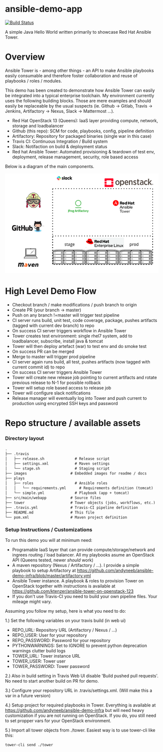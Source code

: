 # ansible-demo-app

[![Build Status](https://travis-ci.org/andyneeb/ansible-demo-app.svg?branch=master)](https://travis-ci.org/andyneeb/ansible-demo-app)

A simple Java Hello World written primarily to showcase Red Hat Ansible Tower.

# Overview

Ansible Tower is - among other things - an API to make Ansible playbooks easily consumable and therefore foster collaboration and reuse of playbooks / roles / modules.

This demo has been created to demonstrate how Ansible Tower can easily be integrated into a typical enterprise toolchain. My environment currently uses the following building blocks. Those are mere examples and should easily be replaceable by the usual suspects (ie. Github -> Gitlab, Travis -> Jenkins, Artifactory -> Nexus, Slack -> Mattermost ...).

- Red Hat OpenStack 13 (Queens): IaaS layer providing compute, network, storage and loadbalancer
- Github (this repo): SCM for code, playbooks, config, pipeline definition
- Artifactory: Repository for packaged binaries (single war in this case)
- Travis CI: Continuous Integration / Build system
- Slack: Notifaction on build & deployment status
- Red hat Ansible Tower: Automated provisioning & teardown of test env, deployment, release management, security, role based access

Below is a diagram of the main components.

![](./images/overview.png)

# High Level Demo Flow

- Checkout branch / make modifications / push branch to origin
- Create PR (your branch -> master)
- Push on any branch !=master will trigger test pipeline
- CI server runs build, unit test, code coverage, package, pushes artifacts (tagged with current dev branch) to repo
- On success CI server triggers workflow in Ansible Tower
- Tower creates test environment: single rhel7 system, add to loadbalancer, subscribe, install java & tomcat
- Tower will then deploy artefact (war) to test env and do smoke test
- On success PR can be merged
- Merge to master will trigger prod pipeline
- CI server again runs build, all test, pushes artifacts (now tagged with current commit id) to repo
- On success CI server triggers Ansible Tower
- Tower will create new release job pointing to current artifacts and rotate previous release to N-1 for possible rollback
- Tower will setup role based access to release job
- Tower will configure slack notifications
- Release manager will eventually log into Tower and push current to production using encrypted SSH keys and password

# Repo structure / available assets

### Directory layout

    .
    ├── .travis                   
    │   ├── release.sh              # Release script
    │   ├── settings.xml            # Maven settings
    │   └── stage.sh                # Staging script
    ├── images                    # Embedded images for readme / docs
    ├── plays                     
    │   ├── roles                   # Ansible roles
    │   │   └── requirements.yml      # Requirements definition (tomcat)
    │   └── simple.yml              # Playbook (app + tomcat)
    ├── src/main/webapp           # Source files
    ├── tower                     # Tower objects (jobs, workflows, etc.)
    ├── .travis.yml               # Travis-CI pipeline definition
    ├── README.md                 # This file
    └── pom.xml                   # Maven project definition

### Setup Instructions / Customizations
To run this demo you will at minimum need:
- Programable IaaS layer that can provide compute/storage/network and ingrees routing / load balancer. All my playbooks asume an OpenStack API (Queens tested, newer *should* work)
- A maven repository (Nexus / Artifactory / ...). I provide a simple playbook to setup Artifactory at https://github.com/andyneeb/ansible-demo-infra/blob/master/artifactory.yml
- Ansible Tower instance. A playbook & roles to provision Tower on OpenStack together with instructions is available at https://github.com/ktenzer/ansible-tower-on-openstack-123
- If you don't use Travis-CI you need to build your own pipeline files. Your mileage might vary.

Assuming you follow my setup, here is what you need to do:

1.) Set the following variables on your travis build (in web ui)
- REPO_URL: Repository URL (Artifactory / Nexus / ...)
- REPO_USER: User for your repository
- REPO_PASSWORD: Password for your repository
- PYTHONWARNINGS: Set to IGNORE to prevent python deprecation warnings clutter build logs
- TOWER_URL: Tower instance URL
- TOWER_USER: Tower user
- TOWER_PASSWORD: Tower password

2.) Also in build setting in Travis Web UI disable 'Build pushed pull requests'. No need to start another build on PR for demo.

3.) Configure your repository URL in .travis/settings.xml. (Will make this a var in a future version)

4.) Setup project for required playbooks in Tower. Everything is available at https://github.com/andyneeb/ansible-demo-infra but will need heavy customization if you are not running on OpenStack. If you do, you still need to set propper vars for your OpenStack environment.

5.) Import all tower objects from ./tower. Easiest way is to use tower-cli like this:

```
tower-cli send ./tower

